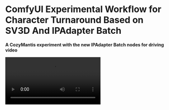 # ComfyUI Experimental Workflow for Character Turnaround Based on SV3D And IPAdapter Batch

**A CozyMantis experiment with the new IPAdapter Batch nodes for driving video**

<video src="assets/demo.mp4" autoplay loop controls />
